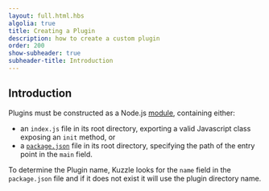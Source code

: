 ```yaml
---
layout: full.html.hbs
algolia: true
title: Creating a Plugin
description: how to create a custom plugin
order: 200
show-subheader: true
subheader-title: Introduction
---
```


## Introduction

Plugins must be constructed as a Node.js [module](https://nodejs.org/dist/latest-v8.x/docs/api/modules.html), containing either:

* an `index.js` file in its root directory, exporting a valid Javascript class exposing an `init` method, or
* a [`package.json`](https://docs.npmjs.com/files/package.json) file in its root directory, specifying the path of the entry point in the `main` field.

To determine the Plugin name, Kuzzle looks for the `name` field in the `package.json` file and if it does not exist it will use the plugin directory name.
